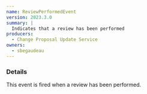 ```yaml
---
name: ReviewPerformedEvent
version: 2023.3.0
summary: |
  Indicates that a review has been performed
producers:
  - Change Proposal Update Service
owners:
  - sbegaudeau
---
```


### Details

This event is fired when a review has been performed.

<NodeGraph title="Consumer / Producer Diagram" />